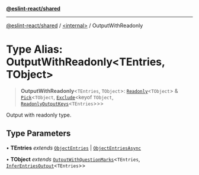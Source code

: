 [**@eslint-react/shared**](../../README.md)

***

[@eslint-react/shared](../../README.md) / [\<internal\>](../README.md) / OutputWithReadonly

# Type Alias: OutputWithReadonly\<TEntries, TObject\>

> **OutputWithReadonly**\<`TEntries`, `TObject`\>: [`Readonly`](Readonly.md)\<`TObject`\> & [`Pick`](Pick.md)\<`TObject`, [`Exclude`](Exclude.md)\<keyof `TObject`, [`ReadonlyOutputKeys`](ReadonlyOutputKeys.md)\<`TEntries`\>\>\>

Output with readonly type.

## Type Parameters

• **TEntries** *extends* [`ObjectEntries`](../interfaces/ObjectEntries.md) \| [`ObjectEntriesAsync`](../interfaces/ObjectEntriesAsync.md)

• **TObject** *extends* [`OutputWithQuestionMarks`](OutputWithQuestionMarks.md)\<`TEntries`, [`InferEntriesOutput`](InferEntriesOutput.md)\<`TEntries`\>\>
